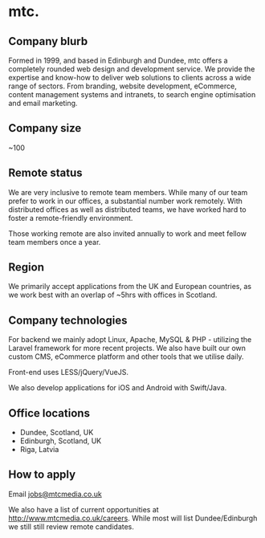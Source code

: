 # mtc.

## Company blurb

Formed in 1999, and based in Edinburgh and Dundee, mtc offers a completely rounded web design and development service. We provide the expertise and know-how to deliver web solutions to clients across a wide range of sectors. From branding, website development, eCommerce, content management systems and intranets, to search engine optimisation and email marketing.

## Company size

~100

## Remote status

We are very inclusive to remote team members. While many of our team prefer to work in our offices, a substantial number work remotely. With distributed offices as well as distributed teams, we have worked hard to foster a remote-friendly environment.

Those working remote are also invited annually to work and meet fellow team members once a year.

## Region

We primarily accept applications from the UK and European countries, as we work best with an overlap of ~5hrs with offices in Scotland.

## Company technologies

For backend we mainly adopt Linux, Apache, MySQL & PHP - utilizing the Laravel framework for more recent projects. We also have built our own custom CMS, eCommerce platform and other tools that we utilise daily.

Front-end uses LESS/jQuery/VueJS.

We also develop applications for iOS and Android with Swift/Java.

## Office locations

* Dundee, Scotland, UK
* Edinburgh, Scotland, UK
* Riga, Latvia

## How to apply

Email jobs@mtcmedia.co.uk

We also have a list of current opportunities at http://www.mtcmedia.co.uk/careers. While most will list Dundee/Edinburgh we still still review remote candidates.

